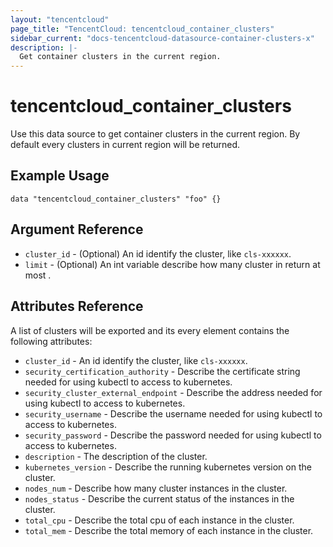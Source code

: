 ```yaml
---
layout: "tencentcloud"
page_title: "TencentCloud: tencentcloud_container_clusters"
sidebar_current: "docs-tencentcloud-datasource-container-clusters-x"
description: |-
  Get container clusters in the current region.
---
```


# tencentcloud_container_clusters

Use this data source to get container clusters in the current region. 
By default every clusters in current region will be returned. 

## Example Usage

```hcl
data "tencentcloud_container_clusters" "foo" {}
```

## Argument Reference

 * `cluster_id` - (Optional) An id identify the cluster, like `cls-xxxxxx`.
 * `limit` - (Optional) An int variable describe how many cluster in return at most  .


## Attributes Reference

A list of clusters will be exported and its every element contains the following attributes:

 * `cluster_id` - An id identify the cluster, like `cls-xxxxxx`.
 * `security_certification_authority` - Describe the certificate string needed for using kubectl to access to kubernetes.
 * `security_cluster_external_endpoint` - Describe the address needed for using kubectl to access to kubernetes.
 * `security_username` - Describe the username needed for using kubectl to access to kubernetes.
 * `security_password` - Describe the password needed for using kubectl to access to kubernetes.
 * `description` - The description of the cluster.
 * `kubernetes_version` - Describe the running kubernetes version on the cluster.
 * `nodes_num` - Describe how many cluster instances in the cluster.
 * `nodes_status` - Describe the current status of the instances in the cluster.
 * `total_cpu` - Describe the total cpu of each instance in the cluster.
 * `total_mem` - Describe the total memory of each instance in the cluster.
